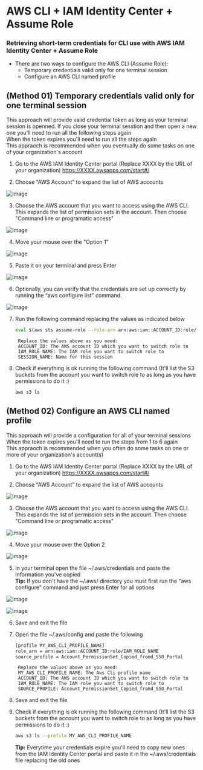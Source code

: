 # AWS CLI + IAM Identity Center + Assume Role

### Retrieving short-term credentials for CLI use with AWS IAM Identity Center + Assume Role

* There are two ways to configure the AWS CLI (Assume Role):
    * Temporary credentials valid only for one terminal session
    * Configure an AWS CLI named profile

## (Method 01) Temporary credentials valid only for one terminal session
This approach will provide valid credential token as long as your terminal session is openned. If you close your terminal sesstion and then open a new one you'll need to run all the following steps again<br >
When the token expires you'll need to run all the steps again<br >
This appraoch is recommended when you eventually do some tasks on one of your organization's account

1. Go to the AWS IAM Identity Center portal (Replace XXXX by the URL of your organization)
https://XXXX.awsapps.com/start#/

2. Choose “AWS Account” to expand the list of AWS accounts

![image](https://github.com/fabbriciocruz/AWS_CLI_Authentication_Methods/blob/2bddf35c2ca3120b9209ea5c5e8d8f48b53e3500/Images/expand_aws_accounts.png)

3. Choose the AWS account that you want to access using the AWS CLI. This expands the list of permission sets in the account. Then choose "Command line or programatic access"

![image](https://github.com/fabbriciocruz/AWS_CLI_Authentication_Methods/blob/2bddf35c2ca3120b9209ea5c5e8d8f48b53e3500/Images/expand_permission_sets.png)

4. Move your mouse over the "Option 1"

![image](https://github.com/fabbriciocruz/AWS_CLI_Authentication_Methods/blob/2bddf35c2ca3120b9209ea5c5e8d8f48b53e3500/Images/move_mouse_over.png)

5. Paste it on your terminal and press Enter

![image](https://github.com/fabbriciocruz/AWS_CLI_Authentication_Methods/blob/f3f396113551bf2846753ceb19add365365b44a2/Images/paste_on_your_terminal.png)

6. Optionally, you can verify that the credentials are set up correctly by running the “aws configure list” command.

![image](https://github.com/fabbriciocruz/AWS_CLI_Authentication_Methods/blob/2bddf35c2ca3120b9209ea5c5e8d8f48b53e3500/Images/aws_configure_list.png)

7. Run the following command replacing the values as indicated below

    ```sh
    eval $(aws sts assume-role --role-arn arn:aws:iam::ACCOUNT_ID:role/IAM_ROLE_NAME --role-session-name SESSION_NAME | jq -r '.Credentials | "export AWS_ACCESS_KEY_ID=\(.AccessKeyId)\nexport AWS_SECRET_ACCESS_KEY=\(.SecretAccessKey)\nexport AWS_SESSION_TOKEN=\(.SessionToken)\n"')
    ```

        Replace the values above as you need:
        ACCOUNT_ID: The AWS account ID which you want to switch role to
        IAM_ROLE_NAME: The IAM role you want to switch role to
        SESSION_NAME: Name for this session

8. Check if everything is ok running the following command (It'll list the S3 buckets from the account you want to switch role to as long as you have permissions to do it :)

    ```sh
    aws s3 ls
    ```

## (Method 02) Configure an AWS CLI named profile
This approach will provide a configuration for all of your terminal sessions<br >
When the token expires you'll need to run the steps from 1 to 6 again<br >
This appraoch is recommended when you often do some tasks on one or more of your organization's account(s)

1. Go to the AWS IAM Identity Center portal (Replace XXXX by the URL of your organization)
https://XXXX.awsapps.com/start#/

2. Choose “AWS Account” to expand the list of AWS accounts

![image](https://github.com/fabbriciocruz/AWS_CLI_Authentication_Methods/blob/6d3d72bec8a5a137f9061ada5c7c6e643ae37251/Images/expand_aws_accounts.png)

3. Choose the AWS account that you want to access using the AWS CLI. This expands the list of permission sets in the account. Then choose "Command line or programatic access"

![image](https://github.com/fabbriciocruz/AWS_CLI_Authentication_Methods/blob/2bddf35c2ca3120b9209ea5c5e8d8f48b53e3500/Images/expand_permission_sets.png)

4. Move your mouse over the Option 2

![image](https://github.com/fabbriciocruz/AWS_CLI_Authentication_Methods/blob/6d3d72bec8a5a137f9061ada5c7c6e643ae37251/Images/move_mouse_over_option2.png)

5. In your terminal open the file ~/.aws/credentials and paste the information you've copied <br >
<strong>Tip:</strong> If you don't have the ~/.aws/ directory you must first run the "aws configure" command and just press Enter for all options

![image](https://github.com/fabbriciocruz/AWS_CLI_Authentication_Methods/blob/8279d43fe3a3b6990c0e2f5b0758026a6135deab/Images/vi_aws_credentials.png)

![image](https://github.com/fabbriciocruz/AWS_CLI_Authentication_Methods/blob/6d3d72bec8a5a137f9061ada5c7c6e643ae37251/Images/paste_on_aws_credentials_file.png)

6. Save and exit the file

7. Open the file ~/.aws/config and paste the following <br >

    ```sh
    [profile MY_AWS_CLI_PROFILE_NAME]
    role_arn = arn:aws:iam::ACCOUNT_ID:role/IAM_ROLE_NAME
    source_profile = Account_PermissionSet_Copied_fromd_SSO_Portal
    ```
        Replace the values above as you need:
        MY_AWS_CLI_PROFILE_NAME: The Aws Cli profile name
        ACCOUNT_ID: The AWS account ID which you want to switch role to
        IAM_ROLE_NAME: The IAM role you want to switch role to
        SOURCE_PROFILE: Account_PermissionSet_Copied_fromd_SSO_Portal

8. Save and exit the file

9. Check if everything is ok running the following command (It'll list the S3 buckets from the account you want to switch role to as long as you have permissions to do it :)

    ```sh
    aws s3 ls --profile MY_AWS_CLI_PROFILE_NAME
    ```
    <strong>Tip:</strong> Everytime your credentials expire you'll need to copy new ones from the IAM Identity Center portal and paste it in the ~/.aws/credentials file replacing the old ones
